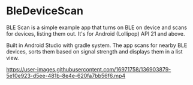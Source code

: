 # BleDeviceScan

BLE Scan is a simple example app that turns on BLE on device and scans for devices, listing them out. It's for Android (Lollipop) API 21 and above.

Built in Android Studio with gradle system. The app scans for nearby BLE devices, sorts them based on signal strength and displays them in a list view.





https://user-images.githubusercontent.com/16971758/136903879-5e10e923-d5ee-481b-8e4e-620fa7bb56f6.mp4


